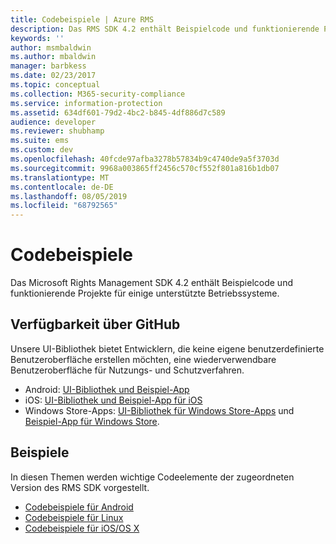 ```yaml
---
title: Codebeispiele | Azure RMS
description: Das RMS SDK 4.2 enthält Beispielcode und funktionierende Projekte für einige unterstützte Betriebssysteme.
keywords: ''
author: msmbaldwin
ms.author: mbaldwin
manager: barbkess
ms.date: 02/23/2017
ms.topic: conceptual
ms.collection: M365-security-compliance
ms.service: information-protection
ms.assetid: 634df601-79d2-4bc2-b845-4df886d7c589
audience: developer
ms.reviewer: shubhamp
ms.suite: ems
ms.custom: dev
ms.openlocfilehash: 40fcde97afba3278b57834b9c4740de9a5f3703d
ms.sourcegitcommit: 9968a003865ff2456c570cf552f801a816b1db07
ms.translationtype: MT
ms.contentlocale: de-DE
ms.lasthandoff: 08/05/2019
ms.locfileid: "68792565"
---
```

# <a name="code-examples"></a>Codebeispiele

Das Microsoft Rights Management SDK 4.2 enthält Beispielcode und funktionierende Projekte für einige unterstützte Betriebssysteme.

## <a name="available-via-github"></a>Verfügbarkeit über GitHub ##
Unsere UI-Bibliothek bietet Entwicklern, die keine eigene benutzerdefinierte Benutzeroberfläche erstellen möchten, eine wiederverwendbare Benutzeroberfläche für Nutzungs- und Schutzverfahren.

- Android: [UI-Bibliothek und Beispiel-App](https://github.com/AzureAD/rms-sdk-ui-for-android)
- iOS: [UI-Bibliothek und Beispiel-App für iOS](https://github.com/AzureAD/rms-sdk-ui-for-ios)
- Windows Store-Apps: [UI-Bibliothek für Windows Store-Apps](https://github.com/AzureAD/rms-sdk-ui-for-windowsstore) und [Beispiel-App für Windows Store](https://github.com/AzureADSamples/rms-samples-for-windowsstore).

## <a name="examples"></a>Beispiele ##
In diesen Themen werden wichtige Codeelemente der zugeordneten Version des RMS SDK vorgestellt.
- [Codebeispiele für Android](android-code.md)
- [Codebeispiele für Linux](linux-c-code-examples.md)
- [Codebeispiele für iOS/OS X](ios-os-x-code-examples.md)
